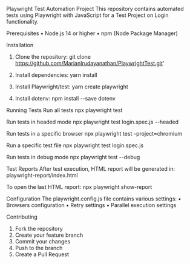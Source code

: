 Playwright Test Automation Project
This repository contains automated tests using Playwright with JavaScript for a Test Project on Login functionality.

Prerequisites
•	Node.js 14 or higher
•	npm (Node Package Manager)

Installation
1.	Clone the repository:
git clone https://github.com/MarianIrudayanathan/PlaywrightTest.git'

2.	Install dependencies:
yarn install

3.	Install Playwright/test:
yarn create playwright

4.	Install dotenv:
npm install --save dotenv

Running Tests
Run all tests
npx playwright test

Run tests in headed mode
npx playwright test login.spec.js --headed

Run tests in a specific browser
npx playwright test –project=chromium

Run a specific test file
npx playwright test login.spec.js

Run tests in debug mode
npx playwright test --debug

Test Reports
After test execution, HTML report will be generated in:
playwright-report/index.html

To open the last HTML report:
npx playwright show-report

Configuration
The playwright.config.js file contains various settings:
•	Browsers configuration
•	Retry settings
•	Parallel execution settings

Contributing
1.	Fork the repository
2.	Create your feature branch
3.	Commit your changes
4.	Push to the branch
5.	Create a Pull Request

